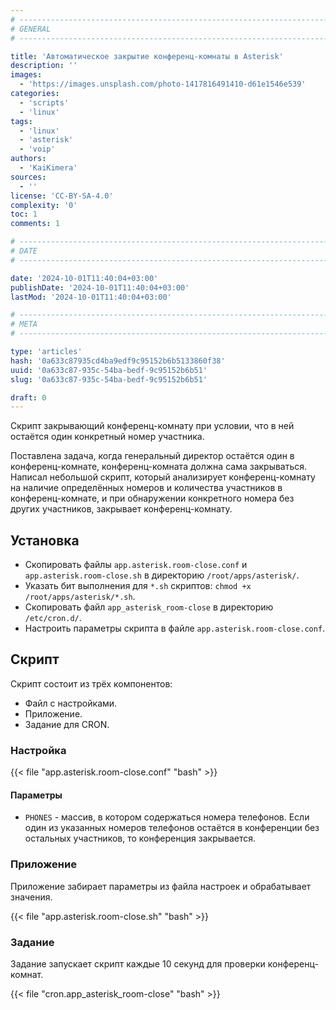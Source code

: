 ```yaml
---
# -------------------------------------------------------------------------------------------------------------------- #
# GENERAL
# -------------------------------------------------------------------------------------------------------------------- #

title: 'Автоматическое закрытие конференц-комнаты в Asterisk'
description: ''
images:
  - 'https://images.unsplash.com/photo-1417816491410-d61e1546e539'
categories:
  - 'scripts'
  - 'linux'
tags:
  - 'linux'
  - 'asterisk'
  - 'voip'
authors:
  - 'KaiKimera'
sources:
  - ''
license: 'CC-BY-SA-4.0'
complexity: '0'
toc: 1
comments: 1

# -------------------------------------------------------------------------------------------------------------------- #
# DATE
# -------------------------------------------------------------------------------------------------------------------- #

date: '2024-10-01T11:40:04+03:00'
publishDate: '2024-10-01T11:40:04+03:00'
lastMod: '2024-10-01T11:40:04+03:00'

# -------------------------------------------------------------------------------------------------------------------- #
# META
# -------------------------------------------------------------------------------------------------------------------- #

type: 'articles'
hash: '0a633c87935cd4ba9edf9c95152b6b5133860f38'
uuid: '0a633c87-935c-54ba-bedf-9c95152b6b51'
slug: '0a633c87-935c-54ba-bedf-9c95152b6b51'

draft: 0
---
```


Скрипт закрывающий конференц-комнату при условии, что в ней остаётся один конкретный номер участника.

<!--more-->

Поставлена задача, когда генеральный директор остаётся один в конференц-комнате, конференц-комната должна сама закрываться. Написал небольшой скрипт, который анализирует конференц-комнату на наличие определённых номеров и количества участников в конференц-комнате, и при обнаружении конкретного номера без других участников, закрывает конференц-комнату.

## Установка

- Скопировать файлы `app.asterisk.room-close.conf` и `app.asterisk.room-close.sh` в директорию `/root/apps/asterisk/`.
- Указать бит выполнения для `*.sh` скриптов: `chmod +x /root/apps/asterisk/*.sh`.
- Скопировать файл `app_asterisk_room-close` в директорию `/etc/cron.d/`.
- Настроить параметры скрипта в файле `app.asterisk.room-close.conf`.

## Скрипт

Скрипт состоит из трёх компонентов:

- Файл с настройками.
- Приложение.
- Задание для CRON.

### Настройка

{{< file "app.asterisk.room-close.conf" "bash" >}}

#### Параметры

- `PHONES` - массив, в котором содержаться номера телефонов. Если один из указанных номеров телефонов остаётся в конференции без остальных участников, то конференция закрывается.

### Приложение

Приложение забирает параметры из файла настроек и обрабатывает значения.

{{< file "app.asterisk.room-close.sh" "bash" >}}

### Задание

Задание запускает скрипт каждые 10 секунд для проверки конференц-комнат.

{{< file "cron.app_asterisk_room-close" "bash" >}}
